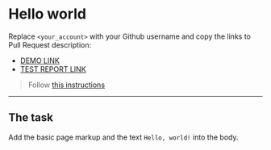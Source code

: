 # Hello world
Replace `<your_account>` with your Github username and copy the links to Pull Request description:
- [DEMO LINK](https://Illia-Skladnik.github.io/layout_hello-world/)
- [TEST REPORT LINK](https://Illia-Skladnik.github.io/layout_hello-world/report/html_report/)

> Follow [this instructions](https://mate-academy.github.io/layout_task-guideline/#how-to-solve-the-layout-tasks-on-github)
___

## The task
Add the basic page markup and the text `Hello, world!` into the body.
